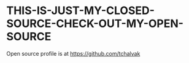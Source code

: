 # THIS-IS-JUST-MY-CLOSED-SOURCE-CHECK-OUT-MY-OPEN-SOURCE
Open source profile is at https://github.com/tchalvak
